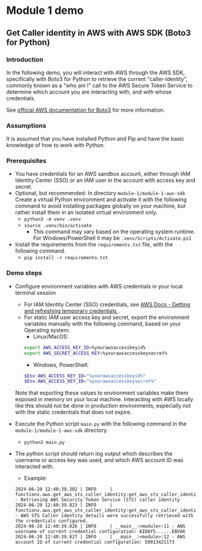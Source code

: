 # Module 1 demo
## Get Caller identity in AWS with AWS SDK (Boto3 for Python)

### Introduction
In the following demo, you will interact with AWS through the AWS SDK, specifically with Boto3 for Python to retrieve the current "caller-identity", commonly known as a "who am I" call to the AWS Secure Token Service to determine which account you are interacting with, and with whose credentials.

See [official AWS documentation for Boto3](https://docs.aws.amazon.com/pythonsdk/) for more information.

### Assumptions
It is assumed that you have installed Python and Pip and have the basic knowledge of how to work with Python.

### Prerequisites
- You have credentials for an AWS sandbox account, either through IAM Identity Center (SSO) or an IAM user in the account with access key and secret.
- Optional, but recommended: In directory `module-1/module-1-aws-sdk` Create a virtual Python environment and activate it with the following command to avoid installing packages globally on your machine, but rather install them in an isolated virtual environment only.
    - `python3 -m venv .venv`
    - `source .venv/bin/activate`
        - This command may vary based on the operating system runtime. For Windows/PowerShell it may be `.venv/Scripts/Activate.ps1`
- Install the requirements from the `requirements.txt` file, with the following command.
    - `pip install -r requirements.txt`

### Demo steps
- Configure environment variables with AWS credentials in your local terminal session
    - For IAM Identity Center (SSO) credentials, see [AWS Docs - Getting and refreshing temporary credentials
](https://docs.aws.amazon.com/singlesignon/latest/userguide/howtogetcredentials.html).
    - For static IAM user access key and secret, export the environment variables manually with the following command, based on your Operating system:
        - Linux/MacOS:
        ````bash
        export AWS_ACCESS_KEY_ID=%yourawsaccesskeyid%
        export AWS_SECRET_ACCESS_KEY=%yourawsaccesskeysecret%
        `````
        - Windows, PowerShell:
        ````powershell
        $Env:AWS_ACCESS_KEY_ID="%yourawsaccesskeyid%"
        $Env:AWS_ACCESS_KEY_ID="%yourawsaccesskeysecret%"
        ````
    Note that exporting these values to environment variables make them exposed in memory on your local machine. Interacting with AWS locally like this should not be done in production environments, especially not with the static credentials that does not expire.

- Execute the Python script `main.py` with the following command in the `module-1/module-1-aws-sdk` directory.
    - `python3 main.py`

- The python script should return log output which describes the username or access key was used, and which AWS account ID was interacted with.
    - Example:
    ````log
    2024-06-20 12:40:39.302 | INFO     | functions.aws.get_aws_sts_caller_identity:get_aws_sts_caller_identity:11 - Retrieving AWS Security Token Service (STS) caller identity
    2024-06-20 12:40:39.823 | INFO     | functions.aws.get_aws_sts_caller_identity:get_aws_sts_caller_identity:24 - AWS STS Caller identity details were successfully retrieved with the credentials configured.
    2024-06-20 12:40:39.826 | INFO     | __main__:<module>:11 - AWS username of current credential configuration: AIDAYS......EBV6K
    2024-06-20 12:40:39.827 | INFO     | __main__:<module>:12 - AWS account ID of current credential configuration: 59013421173
    ````
